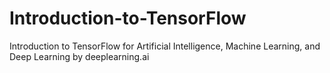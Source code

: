 # Introduction-to-TensorFlow
Introduction to TensorFlow for Artificial Intelligence, Machine Learning, and Deep Learning by deeplearning.ai
